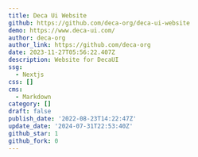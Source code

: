 ```yaml
---
title: Deca Ui Website
github: https://github.com/deca-org/deca-ui-website
demo: https://www.deca-ui.com/
author: deca-org
author_link: https://github.com/deca-org
date: 2023-11-27T05:56:22.407Z
description: Website for DecaUI
ssg:
  - Nextjs
css: []
cms:
  - Markdown
category: []
draft: false
publish_date: '2022-08-23T14:22:47Z'
update_date: '2024-07-31T22:53:40Z'
github_star: 1
github_fork: 0
---
```

